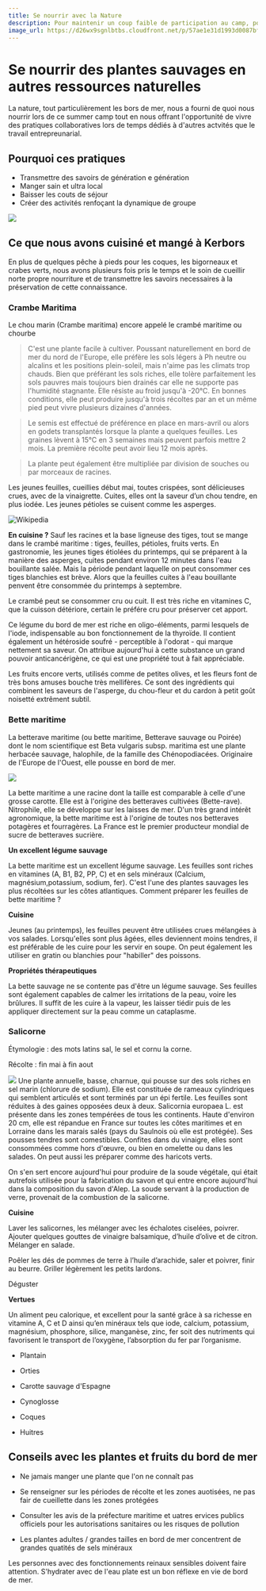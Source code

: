 ```yaml
---
title: Se nourrir avec la Nature
description: Pour maintenir un coup faible de participation au camp, pour se nourrir sainement et pour transmettre des savoirs
image_url: https://d26wx9sgnlbtbs.cloudfront.net/p/57ae1e31d1993d0087bf6203/57b033587476bb0087375d94/57b034a63383cd4e5414217e/gallery-IMG_929320160814-20052-17fxtzq.JPG?1471165606
---
```


# Se nourrir des plantes sauvages en autres ressources naturelles 

La nature, tout particulièrement les bors de mer, nous a fourni de quoi nous nourrir lors de ce summer camp tout en nous offrant l'opportunité de vivre des pratiques collaboratives lors de temps dédiés à d'autres actvités que le travail entrepreunarial.

## Pourquoi ces pratiques

* Transmettre des savoirs de génération e génération
* Manger sain et ultra local
* Baisser les couts de séjour
* Créer des activités renfoçant la dynamique de groupe

![](https://d26wx9sgnlbtbs.cloudfront.net/p/57ae1e31d1993d0087bf6203/57b0d63e71e30b008774ce00/57b1007deaa96639648cbf00/large-IMG_832520160814-14692-lknefz.JPG?1471217789)

## Ce que nous avons cuisiné et mangé à Kerbors

En plus de quelques pêche à pieds pour les coques, les bigorneaux et crabes verts, nous avons plusieurs fois pris le temps et le soin de cueillir norte propre nourriture et de transmettre les savoirs necessaires à la préservation de cette connaissance.

### Crambe Maritima

Le chou marin (Crambe maritima) encore appelé le crambé maritime ou chourbe 

> C'est une plante facile à cultiver. Poussant naturellement en bord de mer du nord de l'Europe, elle préfère les sols légers à Ph neutre ou alcalins et les positions plein-soleil, mais n'aime pas les climats trop chauds. Bien que préférant les sols riches, elle tolère parfaitement les sols pauvres mais toujours bien drainés car elle ne supporte pas l'humidité stagnante. Elle résiste au froid jusqu'à -20°C. En bonnes conditions, elle peut produire jusqu'à trois récoltes par an et un même pied peut vivre plusieurs dizaines d'années.

> Le semis est effectué de préférence en place en mars-avril ou alors en godets transplantés lorsque la plante a quelques feuilles. Les graines lèvent à 15°C en 3 semaines mais peuvent parfois mettre 2 mois. La première récolte peut avoir lieu 12 mois après.

> La plante peut également être multipliée par division de souches ou par morceaux de racines.

Les jeunes feuilles, cueillies début mai, toutes crispées, sont délicieuses crues, avec de la vinaigrette. Cuites, elles ont la saveur d’un chou tendre, en plus iodée. Les jeunes pétioles se cuisent comme les asperges.

![Wikipedia](https://fr.wikipedia.org/wiki/Crambe_maritime#/media/File:Crambe_Maritima_Estonia.jpg)

**En cuisine ?** Sauf les racines et la base ligneuse des tiges, tout se mange dans le crambé maritime : tiges, feuilles, pétioles, fruits verts.  En gastronomie, les jeunes tiges étiolées du printemps, qui se préparent à la manière des asperges, cuites pendant environ 12 minutes dans l'eau bouillante salée. Mais la période pendant laquelle on peut consommer ces tiges blanchies est brève. Alors que la feuilles cuites à l'eau bouillante penvent être consommée du printemps à septembre.

Le crambé peut se consommer cru ou cuit. Il est très riche en vitamines C, que la cuisson détériore, certain le préfére cru pour préserver cet apport.

Ce légume du bord de mer est riche en oligo-éléments, parmi lesquels de l'iode, indispensable au bon fonctionnement de la thyroïde. Il contient également un hétéroside soufré - perceptible à l'odorat - qui marque nettement sa saveur. On attribue aujourd'hui à cette substance un grand pouvoir anticancérigène, ce qui est une propriété tout à fait appréciable.

Les  fruits encore verts, utilisés comme de petites olives, et les fleurs font de très bons amuses bouche très mellifères. Ce sont des ingrédients qui combinent les saveurs de l'asperge, du chou-fleur et du cardon à petit goût noisetté extrêment subtil. 

### Bette maritime

La betterave maritime (ou bette maritime, Betterave sauvage ou Poirée) dont le nom scientifique est Beta vulgaris subsp. maritima est une plante herbacée sauvage, halophile, de la famille des Chénopodiacées.
Originaire de l'Europe de l'Ouest, elle pousse en bord de mer.

![](https://framapic.org/M1kgHgmKKFwj/KuPV9zWYR2el)

La bette maritime a une racine dont la taille est comparable à celle d'une grosse carotte. Elle est à l'origine des betteraves cultivées (Bette-rave). Nitrophile, elle se développe sur les laisses de mer. D'un très grand intérêt agronomique, la bette maritime est à l'origine de toutes nos betteraves potagères et fourragères. La France est le premier producteur mondial de sucre de betteraves sucrière.

**Un excellent légume sauvage**

La bette maritime est un excellent légume sauvage. Les feuilles sont riches en vitamines (A, B1, B2, PP, C) et en sels minéraux (Calcium, magnésium,potassium, sodium, fer). C'est l'une des plantes sauvages les plus récoltées sur les côtes atlantiques.
Comment préparer les feuilles de bette maritime ?

**Cuisine**

Jeunes (au printemps), les feuilles peuvent être utilisées crues mélangées à vos salades. Lorsqu'elles sont plus âgées, elles deviennent moins tendres, il est préférable de les cuire pour les servir en soupe. On peut également les utiliser en gratin ou blanchies pour "habiller" des poissons.

**Propriétés thérapeutiques**

La bette sauvage ne se contente pas d'être un légume sauvage. Ses feuilles sont également capables de calmer les irritations de la peau, voire les brûlures. Il suffit de les cuire à la vapeur, les laisser tiédir puis de les appliquer directement sur la peau comme un cataplasme.

### Salicorne

Étymologie : des mots latins sal, le sel et cornu la corne.

Récolte : fin mai à fin aout

![](https://upload.wikimedia.org/wikipedia/commons/e/e3/Salicornia_europaea.jpg)
Une plante annuelle, basse, charnue, qui pousse sur des sols riches en sel marin (chlorure de sodium). Elle est constituée de rameaux cylindriques qui semblent articulés et sont terminés par un épi fertile. Les feuilles sont réduites à des gaines opposées deux à deux.
Salicornia europaea L. est présente dans les zones tempérées de tous les continents. Haute d'environ 20 cm, elle est répandue en France sur toutes les côtes maritimes et en Lorraine dans les marais salés (pays du Saulnois où elle est protégée). Ses pousses tendres sont comestibles. Confites dans du vinaigre, elles sont consommées comme hors d'œuvre, ou bien en omelette ou dans les salades. On peut aussi les préparer comme des haricots verts.

On s'en sert encore aujourd'hui pour produire de la soude végétale, qui était autrefois utilisée pour la fabrication du savon et qui entre encore aujourd'hui dans la composition du savon d'Alep. La soude servant à la production de verre, provenait de la combustion de la salicorne.

**Cuisine**

Laver les salicornes, les mélanger avec les échalotes ciselées, poivrer. Ajouter quelques gouttes de vinaigre balsamique, d’huile d’olive et de citron. Mélanger en salade.

Poêler les dés de pommes de terre à l’huile d’arachide, saler et poivrer, finir au beurre.
Griller légèrement les petits lardons.

Déguster

**Vertues**

Un aliment peu calorique, et excellent pour la santé grâce à sa richesse en vitamine A, C et D ainsi qu’en minéraux tels que iode, calcium, potassium, magnésium, phosphore, silice, manganèse, zinc, fer soit des nutriments qui favorisent le transport de l’oxygène, l’absorption du fer par l’organisme.


* Plantain

* Orties

* Carotte sauvage d'Espagne 

* Cynoglosse

* Coques

* Huitres

## Conseils avec les plantes et fruits du bord de mer

* Ne jamais manger une plante que l'on ne connaît pas

* Se renseigner sur les périodes de récolte et les zones auotisées, ne pas fair de cueillette dans les zones protégées

* Consulter les avis de la préfecture maritime  et uatres ervices publics officiels pour les autorisations sanitaires ou les risques de pollution

* Les plantes adultes / grandes tailles en bord de mer concentrent de grandes quatités de sels minéraux

Les personnes avec des fonctionnements reinaux sensibles doivent faire attention. S'hydrater avec de l'eau plate est un bon réflexe en vie de bord de mer. 


